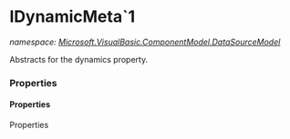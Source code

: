 ﻿# IDynamicMeta`1
_namespace: [Microsoft.VisualBasic.ComponentModel.DataSourceModel](./index.md)_

Abstracts for the dynamics property.




### Properties

#### Properties
Properties
